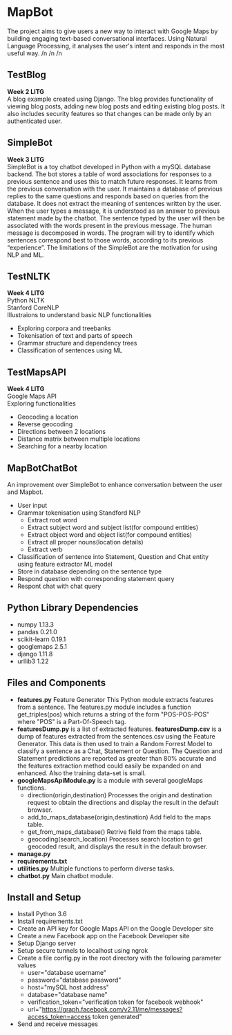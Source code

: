 # MapBot
The project aims to give users a new way to interact with Google Maps by building engaging text-based conversational interfaces. Using Natural Language Processing, it analyses the user's intent and responds in the most useful way.
/n
/n
/n

## TestBlog
**Week 2 LITG**   
A blog example created using Django.
The blog provides functionality of viewing blog posts, adding new blog posts and editing existing blog posts. It also includes security features so that changes can be made only by an authenticated user.

## SimpleBot
**Week 3 LITG**  
SimpleBot is a toy chatbot developed in Python with a mySQL database backend. The bot stores a table of word associations for responses to a previous sentence and uses this to match future responses.
It learns from the previous conversation with the user. It maintains a database of previous replies to the same questions and responds based on queries from the database. 
It does not extract the meaning of sentences written by the user. When the user types a message, it is understood as an answer to previous statement made by the chatbot. The sentence typed by the user will then be associated with the words present in the previous message. The human message is decomposed in words. The program will try to identify which sentences correspond best to those words, according to its previous “experience”.
The limitations of the SimpleBot are the motivation for using NLP and ML.

## TestNLTK
**Week 4 LITG**  
Python NLTK  
Stanford CoreNLP  
Illustraions to understand basic NLP functionalities  
* Exploring corpora and treebanks
* Tokenisation of text and parts of speech
* Grammar structure and dependency trees
* Classification of sentences using ML

## TestMapsAPI
**Week 4 LITG**   
Google Maps API  
Exploring functionalities
* Geocoding a location
* Reverse geocoding
* Directions between 2 locations
* Distance matrix between multiple locations
* Searching for a nearby location

## MapBotChatBot
An improvement over SimpleBot to enhance conversation between the user and Mapbot.  
* User input
* Grammar tokenisation using Standford NLP
  * Extract root word
  * Extract subject word and subject list(for compound entities)
  * Extract object word and object list(for compound entities)
  * Extract all proper nouns(location details)
  * Extract verb
* Classification of sentence into Statement, Question and Chat entity using feature extractor ML model
* Store in database depending on the sentence type
* Respond question with corresponding statement query
* Respont chat with chat query

## Python Library Dependencies
* numpy 1.13.3
* pandas 0.21.0
* scikit-learn 0.19.1
* googlemaps 2.5.1
* django 1.11.8
* urllib3 1.22

## Files and Components
* **features.py** Feature Generator
  This Python module extracts features from a sentence.
  The features.py module includes a function
     get_triples(pos)
  which returns a string of the form "POS-POS-POS" where "POS" is a Part-Of-Speech tag.
* **featuresDump.py** is a list of extracted features. **featuresDump.csv** is a dump of features extracted from the sentences.csv using the Feature Generator. This data is then used to train a Random Forrest Model to classify a sentence as a Chat, Statement or Question. The Question and Statement predictions are reported as greater than 80% accurate and the features extraction method could easily be expanded on and enhanced. Also the training data-set is small. 
* **googleMapsApiModule.py** is a module with several googleMaps functions. 
  * direction(origin,destination) Processes the origin and destination request to obtain the directions and display the result in the default browser.
  * add_to_maps_database(origin,destination) Add field to the maps table.
  * get_from_maps_database() Retrive field from the maps table.
  * geocoding(search_location) Processes search location to get geocoded result, and displays the result in the default browser.
* **manage.py** 
* **requirements.txt**
* **utilities.py** Multiple functions to perform diverse tasks.
* **chatbot.py** Main chatbot module.

## Install and Setup
* Install Python 3.6
* Install requirements.txt
* Create an API key for Google Maps API on the Google Developer site
* Create a new Facebook app on the Facebook Developer site
* Setup Django server
* Setup secure tunnels to localhost using ngrok
* Create a file config.py in the root directory with the following parameter values
  * user="database username"
  * password="database password"
  * host="mySQL host address"
  * database="database name"
  * verification_token="verification token for facebook webhook"
  * url="https://graph.facebook.com/v2.11/me/messages?access_token=access token generated"
* Send and receive messages

